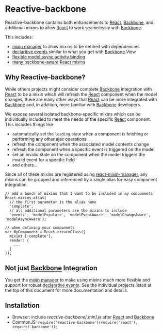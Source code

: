 Reactive-backbone
=================

Reactive-backbone contains both enhancements to [React](http://facebook.github.io/react/), [Backbone](http://backbonejs.org/), and additional mixins to allow [React](http://facebook.github.io/react/) to work seamelessly with [Backbone](http://backbonejs.org/).

This includes:

* [mixin manager](https://github.com/jhudson8/react-mixin-manager) to allow mixins to be defined with dependencies
* [declaritive events](https://github.com/jhudson8/react-events) similar to what you get with [Backbone](http://backbonejs.org/).View
* [flexible model async activity binding](https://github.com/jhudson8/backbone-async-event)
* [many backbone-aware React mixins](https://github.com/jhudson8/react-backbone)

Why Reactive-backbone?
----------------------

While others projects might consider complete [Backbone](http://backbonejs.org/) integration with [React](http://facebook.github.io/react/) to be a mixin which will refresh the [React](http://facebook.github.io/react/) component when the model changes, there are many other ways that [React](http://facebook.github.io/react/) can be more integrated with [Backbone](http://backbonejs.org/) and, in addition, more familiar with [Backbone](http://backbonejs.org/) developers.

We expose several isolated backbone-specific mixins which can be individually included to meet the needs of the specific [React](http://facebook.github.io/react/) component.  This includes things like
* automatically set the ```loading``` state when a component is fetching or performing any other ajax operations
* refresh the component when the associated model contents change
* refresh the component when a specific event is triggered on the model
* set an invalid state on the component when the model triggers the invalid event for a specific field
* and others...

Since all of these mixins are registered using [react-mixin-manager](https://github.com/jhudson8/react-mixin-manager), any mixins can be grouped and referenced by a single alias for easy component integration.

```
// add a bunch of mixins that I want to be included in my components
React.mixins.alias(
  // the first parameter is the alias name
  'complete',
  // all additional parameters are the mixins to include
  'events', 'modelPopulate', 'modelEventAware', 'modelChangeAware', 'modelAsyncAware');

// when defining your components
var MyComponent = React.createClass({
  mixins ['complete'],
  render: {
    ...
  }
});
```

Not just [Backbone](http://backbonejs.org/) Integration
-----------------------------

You get the [mixin manager](https://github.com/jhudson8/react-mixin-manager) to make using mixins much more flexible and support for robust [declarative events](https://github.com/jhudson8/react-events).  See the individual projects listed at the top of this document for more documentation and details.

Installation
------------

* Browser: include *reactive-backbone[.min].js* after [React](http://facebook.github.io/react/) and [Backbone](http://backbonejs.org/)
* CommonJS: ```require('reactive-backbone')(require('react'), require('backbone'));```
